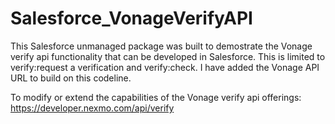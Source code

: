 # Salesforce_VonageVerifyAPI
This Salesforce unmanaged package was built to demostrate the Vonage verify api functionality that can be developed in Salesforce.  This is limited to verify:request a verification and verify:check.  I have added the Vonage API URL to build on this codeline.

To modify or extend the capabilities of the Vonage verify api offerings:
https://developer.nexmo.com/api/verify

